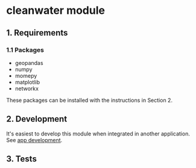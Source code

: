 # cleanwater module

## 1. Requirements

### 1.1 Packages

- geopandas
- numpy
- momepy
- matplotlib
- networkx

These packages can be installed with the instructions in Section 2.


## 2. Development

It's easiest to develop this module when integrated in another application. See [app development](../cwa_geodorm/README.md#2-development).


## 3. Tests
